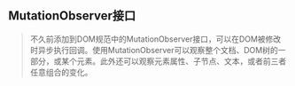 ## MutationObserver接口

> 不久前添加到DOM规范中的MutationObserver接口，可以在DOM被修改时异步执行回调。使用MutationObserver可以观察整个文档、DOM树的一部分，或某个元素。此外还可以观察元素属性、子节点、文本，或者前三者任意组合的变化。
